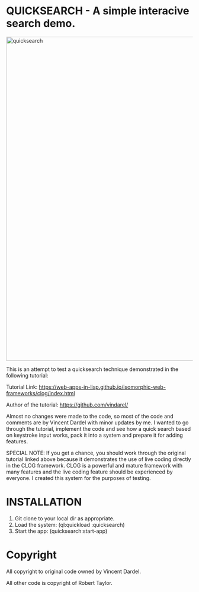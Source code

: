 # QUICKSEARCH - A simple interacive search demo.

<img width="800" height="875" alt="quicksearch" src="https://github.com/user-attachments/assets/50c1d4b4-6060-4363-b379-ddee1bc954d2" />

This is an attempt to test a quicksearch technique demonstrated in the following tutorial:

Tutorial Link: https://web-apps-in-lisp.github.io/isomorphic-web-frameworks/clog/index.html

Author of the tutorial: https://github.com/vindarel/

Almost no changes were made to the code, so most of the code and comments are by Vincent Dardel with minor updates by me. I wanted to go through the tutorial, implement the code and see how a quick search based on keystroke input works, pack it into a system and prepare it for adding features. 

SPECIAL NOTE: If you get a chance, you should work through the original tutorial linked above because it demonstrates the use of live coding directly in the CLOG framework. CLOG is a powerful and mature framework with many features and the live coding feature should be experienced by everyone. I created this system for the purposes of
testing.

# INSTALLATION

1) Git clone to your local dir as appropriate.
2) Load the system: (ql:quickload :quicksearch)
3) Start the app: (quicksearch:start-app)

# Copyright

All copyright to original code owned by Vincent Dardel.

All other code is copyright of Robert Taylor.

